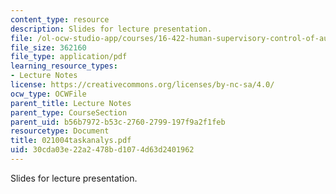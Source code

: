 ```yaml
---
content_type: resource
description: Slides for lecture presentation.
file: /ol-ocw-studio-app/courses/16-422-human-supervisory-control-of-automated-systems-spring-2004/30cda03e22a2478bd1074d63d2401962_021004taskanalys.pdf
file_size: 362160
file_type: application/pdf
learning_resource_types:
- Lecture Notes
license: https://creativecommons.org/licenses/by-nc-sa/4.0/
ocw_type: OCWFile
parent_title: Lecture Notes
parent_type: CourseSection
parent_uid: b56b7972-b53c-2760-2799-197f9a2f1feb
resourcetype: Document
title: 021004taskanalys.pdf
uid: 30cda03e-22a2-478b-d107-4d63d2401962
---
```

Slides for lecture presentation.